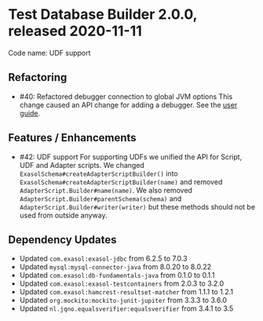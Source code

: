 # Test Database Builder 2.0.0, released 2020-11-11

Code name: UDF support

## Refactoring

* #40: Refactored debugger connection to global JVM options
   This change caused an API change for adding a debugger. 
   See the [user guide](../user_guide/user_guide.md).
   
 ## Features / Enhancements
  
* #42: UDF support
    For supporting UDFs we unified the API for Script, UDF and Adapter scripts.
    We changed `ExasolSchema#createAdapterScriptBuilder()` into `ExasolSchema#createAdapterScriptBuilder(name)`
    and removed `AdapterScript.Builder#name(name)`.
    We also removed `AdapterScript.Builder#parentSchema(schema)` and `AdapterScript.Builder#writer(writer)` but these methods should not be used from outside anyway.  
    
## Dependency Updates

* Updated `com.exasol:exasol-jdbc` from 6.2.5 to 7.0.3
* Updated `mysql:mysql-connector-java` from 8.0.20 to 8.0.22
* Updated `com.exasol:db-fundamentals-java` from 0.1.0 to 0.1.1
* Updated `com.exasol:exasol-testcontainers` from 2.0.3 to 3.2.0
* Updated `com.exasol:hamcrest-resultset-matcher` from 1.1.1 to 1.2.1
* Updated `org.mockito:mockito-junit-jupiter` from 3.3.3 to 3.6.0
* Updated `nl.jqno.equalsverifier:equalsverifier` from 3.4.1 to 3.5
